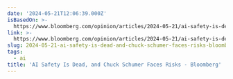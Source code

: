 ```yaml
---
date: '2024-05-21T12:06:39.000Z'
isBasedOn: >-
  https://www.bloomberg.com/opinion/articles/2024-05-21/ai-safety-is-dead-and-chuck-schumer-faces-risks
link: >-
  https://www.bloomberg.com/opinion/articles/2024-05-21/ai-safety-is-dead-and-chuck-schumer-faces-risks
slug: 2024-05-21-ai-safety-is-dead-and-chuck-schumer-faces-risks-bloomberg
tags:
  - ai
title: 'AI Safety Is Dead, and Chuck Schumer Faces Risks - Bloomberg'
---
```

 
